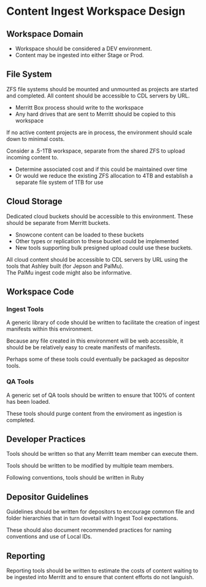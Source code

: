 # Content Ingest Workspace Design

## Workspace Domain
- Workspace should be considered a DEV environment.
- Content may be ingested into either Stage or Prod.

## File System

ZFS file systems should be mounted and unmounted as projects are started and completed.
All content should be accessible to CDL servers by URL.

- Merritt Box process should write to the workspace
- Any hard drives that are sent to Merritt should be copied to this workspace

If no active content projects are in process, the environment should scale down to minimal costs.

Consider a .5-1TB workspace, separate from the shared ZFS to upload incoming content to.
- Determine associated cost and if this could be maintained over time
- Or would we reduce the existing ZFS allocation to 4TB and establish a separate file system of 1TB for use

## Cloud Storage

Dedicated cloud buckets should be accessible to this environment.  These should be separate from Merritt buckets.

- Snowcone content can be loaded to these buckets
- Other types or replication to these bucket could be implemented
- New tools supporting bulk presigned upload could use these buckets.

All cloud content should be accessible to CDL servers by URL using the tools that Ashley built (for Jepson and PalMu).  
The PalMu ingest code might also be informative.

## Workspace Code

### Ingest Tools
A generic library of code should be written to facilitate the creation of ingest manifests within this environment.

Because any file created in this environment will be web accessible, it should be be relatively easy to create manifests of manifests.

Perhaps some of these tools could eventually be packaged as depositor tools.

### QA Tools
A generic set of QA tools should be written to ensure that 100% of content has been loaded.

These tools should purge content from the enviroment as ingestion is completed.

## Developer Practices

Tools should be written so that any Merritt team member can execute them.  

Tools should be written to be modified by multiple team members.

Following conventions, tools should be written in Ruby

## Depositor Guidelines

Guidelines should be written for depositors to encourage common file and folder hierarchies that in turn dovetail with Ingest Tool expectations.

These should also document recommended practices for naming conventions and use of Local IDs.

## Reporting

Reporting tools should be written to estimate the costs of content waiting to be ingested 
into Merritt and to ensure that content efforts do not languish.

